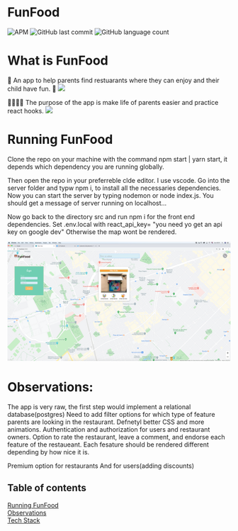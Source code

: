 # FunFood
![APM](https://img.shields.io/apm/l/react?style=plastic)
![GitHub last commit](https://img.shields.io/github/last-commit/rikiDalvarez/funfood?logo=github&style=plastic)
![GitHub language count](https://img.shields.io/github/languages/count/rikidalvarez/funfood)

# What is FunFood
🐯 An app to help parents find restuarants where they can enjoy and their child have fun. 🐯
![](funfood/public/Logo.ong)

👨‍👩‍👧‍👦 The purpose of the app is make life of parents easier and practice react hooks.
![](funfood/public/Firstimage.png)
# Running FunFood
Clone the repo on your machine with the command npm start | yarn start, it depends which dependency you are running globally.

Then open the repo in your preferreble clde editor. I use vscode.
Go into the server folder and typw npm i, to install all the necessaries dependencies.
Now you can start the server by typing nodemon or node index.js.
You should get a message of server running on localhost...

Now go back to the directory src and run npm i for the front end dependencies.
Set .env.local with react_api_key= "you need yo get an api key on google dev"
Otherwise the map wont be rendered.

![](funfood/public/choosingRestaurant.png)

# Observations:
The app is very raw, the first step would implement a relational database(postgres)
Need to add filter options for which type of feature parents are looking in the restaurant.
Defnetyl better CSS and more animations.
Authentication and authorization for users and restaurant owners.
Option to rate the restaurant, leave a comment, and endorse each feature of the restaueant.
Each fesature should be rendered different depending by how nice it is.

Premium option for restaurants
And for users(adding discounts)

## Table of contents

[Running FunFood](#running-funfood)  
[Observations](#observations)  
[Tech Stack](#tech-stack)  
